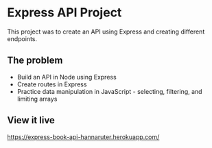 # Express API Project
This project was to create an API using Express and creating different endpoints. 


## The problem

- Build an API in Node using Express
- Create routes in Express
- Practice data manipulation in JavaScript - selecting, filtering, and limiting arrays

## View it live

https://express-book-api-hannaruter.herokuapp.com/

